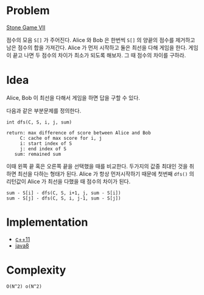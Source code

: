 # Problem

[Stone Game VII](https://leetcode.com/problems/stone-game-vii/)

점수의 모음 `S[]` 가 주어진다. Alice 와 Bob 은 한번씩 `S[]` 의 양끝의
점수를 제거하고 남은 점수의 합을 가져간다. Alice 가 먼저 시작하고 둘은
최선을 다해 게임을 한다. 게임이 끝고 나면 두 점수의 차이가 최소가
되도록 해보자. 그 때 점수의 차이를 구하라.

# Idea

Alice, Bob 이 최선을 다해서 게임을 하면 답을 구할 수 있다.

다음과 같은 부분문제를 정의한다.

```
int dfs(C, S, i, j, sum)

return: max difference of score between Alice and Bob
     C: cache of max score for i, j
     i: start index of S
     j: end index of S
   sum: remained sum
```

이때 왼쪽 끝 혹은 오른쪽 끝을 선택했을 때를 비교한다.  두가지의 값중
최대인 것을 취하면 최선을 다하는 형태가 된다. Alice 가 항상
먼저시작하기 때문에 첫번째 `dfs()` 의 리턴값이 Alice 가 최선을 다했을
때 점수의 차이가 된다.

```
sum - S[i] - dfs(C, S, i+1, j, sum - S[i])
sum - S[j] - dfs(C, S, i, j-1, sum - S[j])
```

# Implementation

* [c++11](a.cpp)
* [java8](Solution.java)

# Complexity

```
O(N^2) o(N^2)
```
